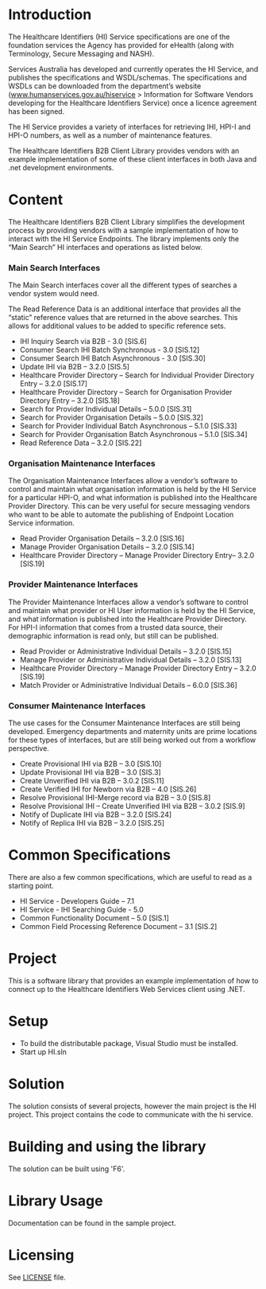 # Introduction
The Healthcare Identifiers (HI) Service specifications are one of the foundation services the Agency has provided for eHealth (along with Terminology, Secure Messaging and NASH).

Services Australia has developed and currently operates the HI Service, and publishes the specifications and WSDL/schemas. The specifications and WSDLs can be downloaded from the department’s website (www.humanservices.gov.au/hiservice > Information for Software Vendors developing for the Healthcare Identifiers Service) once a licence agreement has been signed.

The HI Service provides a variety of interfaces for retrieving IHI, HPI-I and HPI-O numbers, as well as a number of maintenance features.

The Healthcare Identifiers B2B Client Library provides vendors with an example implementation of some of these client interfaces in both Java and .net development environments.

# Content
The Healthcare Identifiers B2B Client Library simplifies the development process by providing vendors with a sample implementation of how to interact with the HI Service Endpoints. The library implements only the “Main Search” HI interfaces and operations as listed below.

### Main Search Interfaces
The Main Search interfaces cover all the different types of searches a vendor system would need.

The Read Reference Data is an additional interface that provides all the “static” reference values that are returned in the above searches. This allows for additional values to be added to specific reference sets.

- IHI Inquiry Search via B2B - 3.0 [SIS.6]
- Consumer Search IHI Batch Synchronous - 3.0 [SIS.12]
- Consumer Search IHI Batch Asynchronous - 3.0 [SIS.30]
- Update IHI via B2B – 3.2.0 [SIS.5]
- Healthcare Provider Directory – Search for Individual Provider Directory Entry – 3.2.0 [SIS.17]
- Healthcare Provider Directory – Search for Organisation Provider Directory Entry – 3.2.0 [SIS.18]
- Search for Provider Individual Details – 5.0.0 [SIS.31]
- Search for Provider Organisation Details – 5.0.0 [SIS.32]
- Search for Provider Individual Batch Asynchronous – 5.1.0 [SIS.33]
- Search for Provider Organisation Batch Asynchronous – 5.1.0 [SIS.34]
- Read Reference Data – 3.2.0 [SIS.22]

### Organisation Maintenance Interfaces
The Organisation Maintenance Interfaces allow a vendor’s software to control and maintain what organisation information is held by the HI Service for a particular HPI-O, and what information is published into the Healthcare Provider Directory. This can be very useful for secure messaging vendors who want to be able to automate the publishing of Endpoint Location Service information.
- Read Provider Organisation Details – 3.2.0 [SIS.16]
- Manage Provider Organisation Details – 3.2.0 [SIS.14]
- Healthcare Provider Directory – Manage Provider Directory Entry– 3.2.0 [SIS.19]

### Provider Maintenance Interfaces
The Provider Maintenance Interfaces allow a vendor’s software to control and maintain what provider or HI User information is held by the HI Service, and what information is published into the Healthcare Provider Directory. For HPI-I information that comes from a trusted data source, their demographic information is read only, but still can be published.
- Read Provider or Administrative Individual Details – 3.2.0 [SIS.15]
- Manage Provider or Administrative Individual Details – 3.2.0 [SIS.13]
- Healthcare Provider Directory – Manage Provider Directory Entry – 3.2.0 [SIS.19]
- Match Provider or Administrative Individual Details – 6.0.0 [SIS.36]

### Consumer Maintenance Interfaces
The use cases for the Consumer Maintenance Interfaces are still being developed. Emergency departments and maternity units are prime locations for these types of interfaces, but are still being worked out from a workflow perspective.
- Create Provisional IHI via B2B – 3.0 [SIS.10]
- Update Provisional IHI via B2B – 3.0 [SIS.3]
- Create Unverified IHI via B2B – 3.0.2 [SIS.11]
- Create Verified IHI for Newborn via B2B – 4.0 [SIS.26]
- Resolve Provisional IHI-Merge record via B2B – 3.0 [SIS.8]
- Resolve Provisional IHI – Create Unverified IHI via B2B – 3.0.2 [SIS.9]
- Notify of Duplicate IHI via B2B – 3.2.0 [SIS.24]
- Notify of Replica IHI via B2B – 3.2.0 [SIS.25]

# Common Specifications
There are also a few common specifications, which are useful to read as a starting point.
- HI Service - Developers Guide – 7.1
- HI Service - IHI Searching Guide - 5.0
- Common Functionality Document – 5.0 [SIS.1]
- Common Field Processing Reference Document – 3.1 [SIS.2]


# Project
This is a software library that provides an example implementation of how to connect up to the Healthcare Identifiers Web Services client using .NET.

# Setup
- To build the distributable package, Visual Studio must be installed.
- Start up HI.sln

# Solution
The solution consists of several projects, however the main project is the HI project. 
This project contains the code to communicate with the hi service.

# Building and using the library
The solution can be built using 'F6'. 

# Library Usage
Documentation can be found in the sample project.

# Licensing
See [LICENSE](LICENSE.txt) file.

